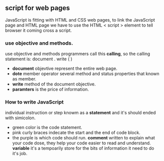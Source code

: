 ## script for web pages
JavaScript is fitting with HTML and CSS web pages, to link the JavaScript page and HTML page we have to use the HTML < script > element to tell browser it coming cross a script.
### use objective and methods.
use objective and methods programmers call this **calling**, so the calling statement is:
document . write (   )
 * **document** objevtive represent the entire web page.
 * **dote** member operator several method and status properties that known as member.
 * **write** method of the document objective.
 * **paramters** is the price of information.
### How to write JavaScript
individual instruction or step knowm as a **statement** and it's should ended with simicolon.
 * green color is the code statement.
 * pink curly braces indecate the start and the end of code block.
 * the purple is which code should run.
**comment** written to explain what your code dose, they help your code easier to read and understand.
**variable** it's a tempoarily store for the bits of information it need to do it's job.